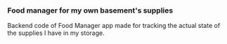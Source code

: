 ### Food manager for my own basement's supplies

Backend code of Food Manager app made for tracking the actual state of the supplies I have in my storage.
